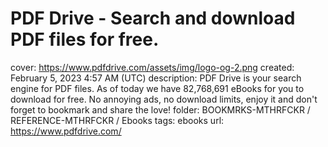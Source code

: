 # PDF Drive - Search and download PDF files for free.

cover: https://www.pdfdrive.com/assets/img/logo-og-2.png
created: February 5, 2023 4:57 AM (UTC)
description: PDF Drive is your search engine for PDF files. As of today we have 82,768,691 eBooks for you to download for free. No annoying ads, no download limits, enjoy it and don't forget to bookmark and share the love!
folder: BOOKMRKS-MTHRFCKR / REFERENCE-MTHRFCKR / Ebooks
tags: ebooks
url: https://www.pdfdrive.com/